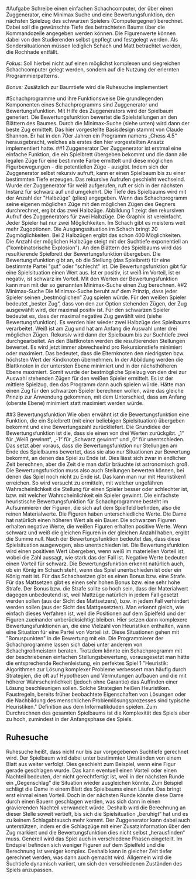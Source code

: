 #Aufgabe
Schreibe einen einfachen Schachcomputer, der über einen Zuggenerator, eine Minimax Suche und eine Bewertungsfunktion, den nächsten Spielzug des schwarzen Spielers (Computergegner) berechnet. Dabei soll die gewünschte Tiefe des betrachteten Baums über die Kommandozeile angegeben werden können. Die Figurenwerte können dabei von den Studierenden selbst gepflegt und festgelegt werden. Als Sondersituationen müssen lediglich Schach und Matt betrachtet werden, die Rochhade entfällt.

*Fokus:* Soll hierbei nicht auf einen möglichst komplexen und siegreichen Schachcomputer gelegt werden, sondern auf die Nutzung der erlernten Programmierpatterns.

*Bonus:* Zusätzlich zur Baumtiefe wird die Ruhesuche implementiert

#Schachprogramme und ihre Funktionsweise
Die grundlegenden Komponenten eines Schachprogramms sind Zuggenerator und Bewertungsfunktion. Mit Hilfe des Zuggenerators wird der Spielbaum generiert. Die Bewertungsfunktion bewertet die Spielstellungen an den Blättern des Baumes. Durch die Minimax-Suche (siehe unten) wird dann der beste Zug ermittelt.
Das hier vorgestellte Basisdesign stammt von Claude Shannon. Er hat in den 70er Jahren ein Programm namens „Chess 4.5“ herausgebracht, welches als erstes den hier vorgestellten Ansatz implementiert hatte.
##1 Zuggenerator
Der Zuggenerator ist erstmal eine einfache Funktion, die ein Spielbrett übergeben bekommt und die dann alle legalen Züge für eine bestimmte Farbe ermittelt und diese möglichen Figurbewegungen - die potentiellen Züge - ausgibt. Indem sich der Zuggenerator selbst rekursiv aufruft, kann er einen Spielbaum bis zu einer bestimmten Tiefe erzeugen. Das rekursive Aufrufen geschieht wechselnd. Wurde der Zuggenerator für weiß aufgerufen, ruft er sich in der nächsten Instanz für schwarz auf und umgekehrt. Die Tiefe des Spielbaums wird mit der Anzahl der "Halbzüge" (plies) angegeben. Wenn das Schachprogramm seine eigenen möglichen Züge mit den möglichen Zügen des Gegners durchrechnet, ergibt das zwei Halbzüge. Abbildung 1 zeigt den rekursiven Aufruf des Zuggenerators für zwei Halbzüge. Die Graphik ist vereinfacht. Jeder Spieler hat nur zwei Möglichkeiten. Im Schach gibt es meistens weit mehr Zugoptionen. Die Ausgangssituation im Schach bringt 20 Zugmöglichkeiten. Bei 2 Halbzügen ergibt das schon 400 Möglichkeiten. Die Anzahl der möglichen Halbzüge steigt mit der Suchtiefe exponentiell an ("kombinatorische Explosion"). An den Blättern des Spielbaums wird das resultierende Spielbrett der Bewertungsfunktion übergeben. Die Bewertungsfunktion gibt an, ob die Stellung (das Spielbrett) für eine bestimmte Partei "gut" oder "schlecht" ist. Die Bewertungsfunktion gibt für eine Spielsituation einen Wert aus. Ist er positiv, ist weiß im Vorteil, ist er negativ, ist schwarz im Vorteil. Mit den Werten der Bewertungsfunktion kann man mit der so genannten Minimax-Suche einen Zug berechnen.
##2 Minimax-Suche
Die Minimax-Suche beruht auf dem Prinzip, dass jeder Spieler seinen „bestmöglichen“ Zug spielen würde. Für den weißen Spieler bedeutet „bester Zug“, dass von den zur Option stehenden Zügen, der Zug ausgewählt wird, der maximal positiv ist. Für den schwarzen Spieler bedeutet es, dass der maximal negative Zug gewählt wird (siehe Bewertungsfunktion).  Es werden hier wieder zwei Halbzüge des Spielbaums verarbeitet. Weiß ist am Zug und hat am Anfang die Auswahl unter drei möglichen Zügen. Rekursiv wird dann der Spielbaum bis zur Suchtiefe zwei durchgearbeitet. An den Blattknoten werden die resultierenden Stellungen bewertet. Es wird jetzt immer abwechselnd pro Rekursionstiefe minimiert oder maximiert. Das bedeutet, dass die Elternknoten den niedrigsten bzw. höchsten Wert der Kindknoten übernehmen. In der Abbildung werden die Blattknoten in der untersten Ebene minimiert und in der nächsthöheren Ebene maximiert. Somit wurde der bestmögliche Spielzug von den drei zur Auswahl stehenden Zügen für den weißen Spieler ermittelt. Es ist der mittlere Spielzug, den das Programm dann auch spielen würde. Hätte man einen Zug für den schwarzen Spieler berechnen wollen, wäre das gleiche Prinzip zur Anwendung gekommen, mit dem Unterschied, dass am Anfang (oberste Ebene) minimiert statt maximiert werden würde.


##3 Bewertungsfunktion
Wie oben erwähnt ist die Bewertungsfunktion eine Funktion, die ein Spielbrett (mit einer beliebigen Spielsituation) übergeben bekommt und eine Bewertungszahl zurückliefert.
Die Grundidee der Bewertungsfunktion ist die, dass sie einen von drei Werten zurückgibt. „1“ für „Weiß gewinnt“, „-1“ für „Schwarz gewinnt“ und „0“ für unentschieden. Das setzt aber voraus, dass die Bewertungsfunktion nur Stellungen am Ende des Spielbaums bewertet, dass sie also nur Situationen zur Bewertung bekommt, an denen das Spiel zu Ende ist. Dies lässt sich zwar in endlicher Zeit berechnen, aber die Zeit die man dafür bräuchte ist astronomisch groß. Die Bewertungsfunktion muss also auch Stellungen bewerten können, bei denen das Spiel noch nicht zu Ende ist.
Das kann man nur mit Heuristiken1 erreichen. So wird versucht zu ermitteln, mit welcher ungefähren Wahrscheinlichkeit die Stellung für einen Spieler besser oder schlechter ist, bzw. mit welcher Wahrscheinlichkeit ein Spieler gewinnt.
Die einfachste heuristische Bewertungsfunktion für Schachprogramme besteht im Aufsummieren der Figuren, die sich auf dem Spielfeld befinden, also die reinen Materialwerte. Die Figuren haben unterschiedliche Werte. Die Dame hat natürlich einen höheren Wert als ein Bauer. Die schwarzen Figuren erhalten negative Werte, die weißen Figuren erhalten positive Werte. Wenn schwarz und weiß die gleichen Figuren in der gleichen Anzahl haben, ergibt die Summe null. Nach der Bewertungsfunktion bedeutet das, dass diese Spielsituation ausgewogen, also unentschieden ist. Die Bewertungsfunktion wird einen positiven Wert übergeben, wenn weiß im materiellen Vorteil ist, wobei die Zahl aussagt, wie stark das der Fall ist. Negative Werte bedeuten einen Vorteil für schwarz. Die Bewertungsfunktion erkennt natürlich auch, ob ein König im Schach steht, wenn das Spiel unentschieden ist oder ein König matt ist. Für das Schachsetzen gibt es einen Bonus bzw. eine Strafe. Für das Mattsetzen gibt es einen sehr hohen Bonus bzw. eine sehr hohe Strafe. Der Bonus bzw. die Strafe sollte so hoch sein, dass der Materialwert dagegen unbedeutend ist, weil Mattzüge natürlich in jedem Fall gesetzt werden sollen (aus der Sicht des Mattsetzers), bzw. in jedem Fall verhindert werden sollen (aus der Sicht des Mattgesetzten).
Man erkennt gleich, wie einfach dieses Verfahren ist, weil die Positionen auf dem Spielfeld und der Figuren zueinander unberücksichtigt bleiben. Hier setzen dann komplexere Bewertungsfunktionen an, die eine Vielzahl von Heuristiken enthalten, wann eine Situation für eine Partei von Vorteil ist. Diese Situationen gehen mit "Bonuspunkten" in die Bewertung mit ein. Die Programmierer der Schachprogramme lassen sich dabei unter anderem von Schachgroßmeistern beraten. Trotzdem könnte ein Schachprogramm mit der beschriebenen einfachen Stellungsbewertung, vorausgesetzt man hätte die entsprechende Rechenleistung, ein perfektes Spiel
1 "Heuristik: Algorithmen zur Lösung komplexer Probleme verbessert man häufig durch Strategien, die oft auf Hypothesen und Vermutungen aufbauen und die mit höherer Wahrscheinlichkeit (jedoch ohne Garantie) das Auffinden einer Lösung beschleunigen sollen. Solche Strategien heißen Heuristiken. Faustregeln, bereits früher beobachtete Eigenschaften von Lösungen oder die Nachbildung des menschlichen Problemlösungsprozesses sind typische Heuristiken." Definition aus dem Informatikduden
spielen. Zum Durchrechnen des gesamten Spielbaums ist die Komplexität des Spiels aber zu hoch, zumindest in der Anfangsphase des Spiels.
## Ruhesuche
Ruhesuche heißt, dass nicht nur bis zur vorgegebenen Suchtiefe gerechnet wird. Der Spielbaum wird dabei unter bestimmten Umständen von einem Blatt aus weiter verfolgt. Dies geschieht zum Beispiel, wenn eine Figur gerade geschlagen wurde. Das kann eventuell einen Vorteil oder einen Nachteil bedeuten, der nicht gerechtfertigt ist, weil in der nächsten Runde ein „Gegenschlag“ die Situation wieder ausgleichen könnte.
Zum Beispiel schlägt die Dame in einem Blatt des Spielbaums einen Läufer. Das bringt erst einmal einen Vorteil. Doch in der nächsten Runde könnte diese Dame durch einen Bauern geschlagen werden, was sich dann in einen gravierenden Nachteil verwandelt würde. Deshalb wird die Berechnung an dieser Stelle soweit vertieft, bis sich die Spielsituation „beruhigt“ hat und es zu keinem Schlagabtausch mehr kommt. Der Zuggenerator kann dabei auch unterstützen, indem er die Schlagzüge mit einer Zusatzinformation über den Zug markiert und die Bewertungsfunktion dies nicht selbst „herausfinden“ muss.
Generell wird das Spiel auch in verschiedene Phasen eingeteilt. Im Endspiel befinden sich weniger Figuren auf dem Spielfeld und die Berechnung ist weniger komplex. Deshalb kann in gleicher Zeit tiefer gerechnet werden, was dann auch gemacht wird. Allgemein wird die Suchtiefe dynamisch variiert, um sich den verschiedenen Zuständen des Spiels anzupassen.